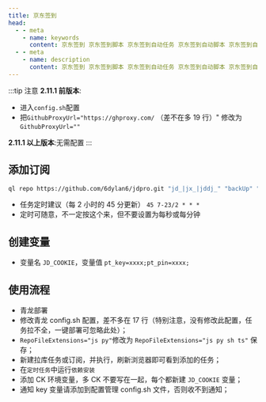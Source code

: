 ```yaml
---
title: 京东签到
head:
  - - meta
    - name: keywords
      content: 京东签到 京东签到脚本 京东签到自动任务 京东签到自动脚本 京东签到自动执行
  - - meta
    - name: description
      content: 京东签到 京东签到脚本 京东签到自动任务 京东签到自动脚本 京东签到自动执行
---
```


:::tip 注意
**2.11.1 前版本**:

- 进入`config.sh`配置
- 把`GithubProxyUrl="https://ghproxy.com/` （差不在多 19 行）" 修改为`GithubProxyUrl=""`

**2.11.1 以上版本**:无需配置
:::

## 添加订阅

```sh
ql repo https://github.com/6dylan6/jdpro.git "jd_|jx_|jddj_" "backUp" "^jd[^_]|USER|JD|function|sendNotify"
```

- 任务定时建议（每 2 小时的 45 分更新） `45 7-23/2 * * *`
- 定时可随意，不一定按这个来，但不要设置为每秒或每分钟

## 创建变量

- 变量名 `JD_COOKIE`，变量值 `pt_key=xxxx;pt_pin=xxxx;`

## 使用流程

- 青龙部署
- 修改青龙 config.sh 配置，差不多在 17 行（特别注意，没有修改此配置，任务拉不全，一键部署可忽略此处）；
- `RepoFileExtensions="js py"`修改为 `RepoFileExtensions="js py sh ts"` 保存；
- 新建拉库任务或订阅，并执行，刷新浏览器即可看到添加的任务；
- 在`定时任务`中运行`依赖安装`
- 添加 CK 环境变量，多 CK 不要写在一起，每个都新建 `JD_COOKIE` 变量；
- 通知 key 变量请添加到配置管理 config.sh 文件，否则收不到通知；
